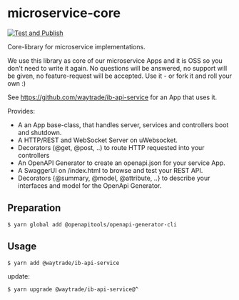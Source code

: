 # microservice-core

[![Test and Publish](https://github.com/waytrade/microservice-core/actions/workflows/test_publish.yml/badge.svg)](https://github.com/waytrade/microservice-core/actions/workflows/test_publish.yml)

Core-library for microservice implementations.

We use this library as core of our microservice Apps and it is OSS so you don't need to write it again. No questions will be answered, no support will be given, no feature-request will be accepted. Use it - or fork it and roll your own :)

See https://github.com/waytrade/ib-api-service for an App that uses it.

Provides:

- A an App base-class, that handles server, services and controllers boot and shutdown.
- A HTTP/REST and WebSocket Server on uWebsocket.
- Decorators (@get, @post, ..) to route HTTP requested into your controllers
- An OpenAPI Generator to create an openapi.json for your service App.
- A SwaggerUI on /index.html to browse and test your REST API.
- Decorators {@summary, @model, @attribute, ..} to describe your interfaces and model for the OpenApi Generator.

## Preparation

    $ yarn global add @openapitools/openapi-generator-cli

## Usage

    $ yarn add @waytrade/ib-api-service

update:

    $ yarn upgrade @waytrade/ib-api-service@^
